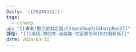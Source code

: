 ```yaml
---
Daily: '[[20240331]]'
tags:
  - csharp
up: "[[專案/獨立遊戲之路/CSharpRoad|CSharpRoad]]"
課程: "[[C编程-第四季-高级篇-宇宙最简单2022最新版]]"
date: 2024-03-31
---
```




```csharp {'title':'hallo.cs'}

```

```csharp {'title':'name.cs'}

```


```csharp  file:Program


```